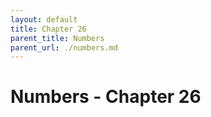 ```yaml
---
layout: default
title: Chapter 26
parent_title: Numbers
parent_url: ./numbers.md
---
```


# Numbers - Chapter 26
